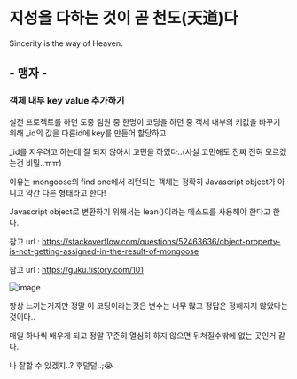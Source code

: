# 지성을 다하는 것이 곧 천도(天道)다

Sincerity is the way of Heaven.

## - 맹자 -

### 객체 내부 key value 추가하기

실전 프로젝트를 하던 도중 팀원 중 한명이 코딩을 하던 중 객체 내부의 키값을 바꾸기 위해 _id의 값을 다른id에 key를 만들어 할당하고 

_id를 지우려고 하는데 잘 되지 않아서 고민을 하였다..(사실 고민해도 진짜 전혀 모르겠는건 비밀..ㅠㅠ) 

이유는 mongoose의 find one에서 리턴되는 객체는 정확히 Javascript object가 아니고 약간 다른 형태라고 한다!

Javascript object로 변환하기 위해서는 lean()이라는 메소드를 사용해야 한다고 한다..

참고 url : https://stackoverflow.com/questions/52463636/object-property-is-not-getting-assigned-in-the-result-of-mongoose

참고 url : https://guku.tistory.com/101

![image](https://user-images.githubusercontent.com/85468215/129242844-5e87ee30-fde4-41d8-b66e-5b852126ba00.png)

항상 느끼는거지만 정말 이 코딩이라는것은 변수는 너무 많고 정답은 정해지지 않았다는 것이다..

매일 하나씩 배우게 되고 정말 꾸준히 열심히 하지 않으면 뒤쳐질수밖에 없는 곳인거 같다..

나 잘할 수 있겠지..? 후덜덜..;😭
